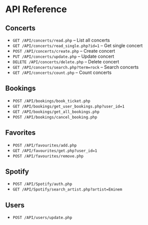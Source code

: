 # API Reference

## Concerts

- `GET /API/concerts/read.php` – List all concerts
- `GET /API/concerts/read_single.php?id=1` – Get single concert
- `POST /API/concerts/create.php` – Create concert
- `PUT /API/concerts/update.php` – Update concert
- `DELETE /API/concerts/delete.php` – Delete concert
- `GET /API/concerts/search.php?term=rock` – Search concerts
- `GET /API/concerts/count.php` – Count concerts

## Bookings

- `POST /API/bookings/book_ticket.php`
- `GET /API/bookings/get_user_bookings.php?user_id=1`
- `GET /API/bookings/get_all_bookings.php`
- `POST /API/bookings/cancel_booking.php`

## Favorites

- `POST /API/favourites/add.php`
- `GET /API/favourites/get.php?user_id=1`
- `POST /API/favourites/remove.php`

## Spotify

- `POST /API/Spotify/auth.php`
- `GET /API/Spotify/search_artist.php?artist=Eminem`

## Users

- `POST /API/users/update.php`
